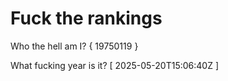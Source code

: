 # Fuck the rankings

Who the hell am I?
{ 19750119 }

What fucking year is it?
[ 2025-05-20T15:06:40Z ]
